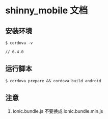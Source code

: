 # shinny_mobile 文档

## 安装环境

```
$ cordova -v  

// 6.4.0
```

## 运行脚本

```
$ cordova prepare && cordova build android
```

## 注意

1. ionic.bundle.js 不要换成 ionic.bundle.min.js
